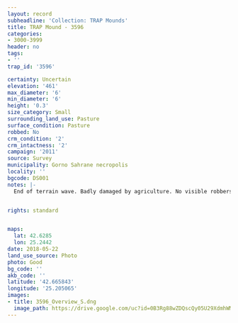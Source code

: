 ```yaml
---
layout: record
subheadline: 'Collection: TRAP Mounds'
title: TRAP Mound - 3596
categories:
- 3000-3999
header: no
tags:
- ''
trap_id: '3596'

certainty: Uncertain
elevation: '461'
max_diameter: '6'
min_diameter: '6'
height: '0.3'
size_category: Small
surrounding_land_use: Pasture
surface_condition: Pasture
robbed: No
crm_condition: '2'
crm_intactness: '2'
campaign: '2011'
source: Survey
municipality: Gorno Sahrane necropolis
locality: ''
bgcode: DS001
notes: |-
  End of terrain wave. Badly damaged by agriculture. No visible robbers' trenchs.


rights: standard


maps:
  lat: 42.6285
  lon: 25.2442
date: 2018-05-22
land_use_source: Photo
photo: Good
bg_code: ''
akb_code: ''
latitude: '42.665843'
longitude: '25.205065'
images:
- title: 3596_Overview_S.dng
  image_path: https://drive.google.com/uc?id=0B3Rg88wZDQscQy05U29XdmhWMmM
---
```

